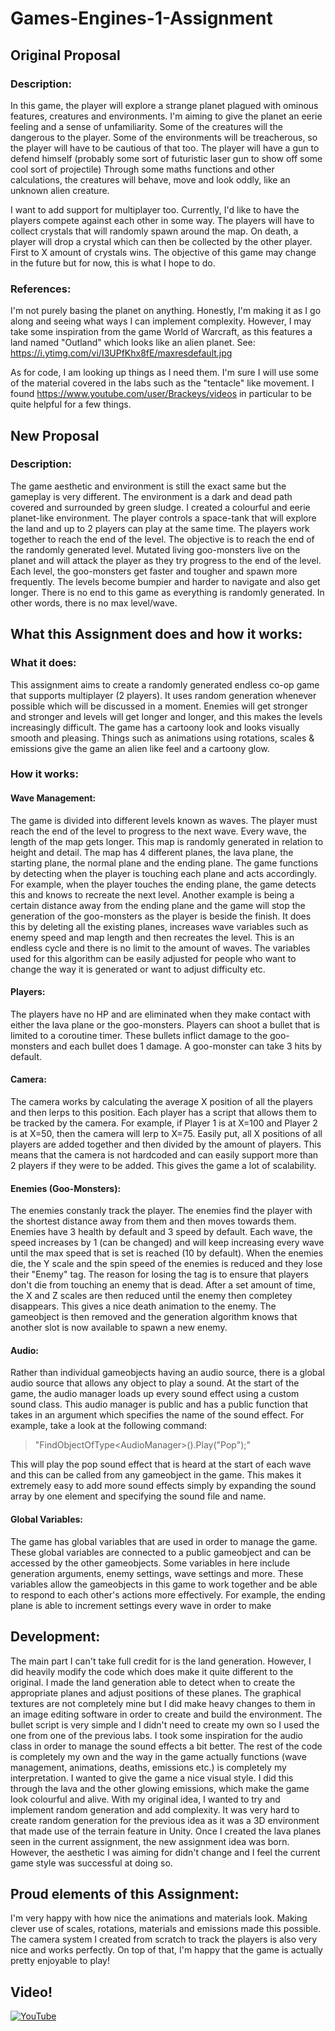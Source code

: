 # Games-Engines-1-Assignment
## Original Proposal
### Description:
In this game, the player will explore a strange planet plagued with ominous features, creatures and environments.
I'm aiming to give the planet an eerie feeling and a sense of unfamiliarity. Some of the creatures will the dangerous to the player.
Some of the environments will be treacherous, so the player will have to be cautious of that too.
The player will have a gun to defend himself (probably some sort of futuristic laser gun to show off some cool sort of projectile)
Through some maths functions and other calculations, the creatures will behave, move and look oddly, like an unknown alien creature.

I want to add support for multiplayer too. Currently, I'd like to have the players compete against each other in some way.
The players will have to collect crystals that will randomly spawn around the map.
On death, a player will drop a crystal which can then be collected by the other player. First to X amount of crystals wins.
The objective of this game may change in the future but for now, this is what I hope to do.

### References:
I'm not purely basing the planet on anything. Honestly, I'm making it as I go along and seeing what ways I can implement complexity.
However, I may take some inspiration from the game World of Warcraft, as this features a land named "Outland" which looks like an alien planet.
See: https://i.ytimg.com/vi/I3UPfKhx8fE/maxresdefault.jpg

As for code, I am looking up things as I need them. I'm sure I will use some of the material covered in the labs such as the "tentacle" like movement.
I found https://www.youtube.com/user/Brackeys/videos in particular to be quite helpful for a few things.

## New Proposal
### Description:
The game aesthetic and environment is still the exact same but the gameplay is very different.
The environment is a dark and dead path covered and surrounded by green sludge. I created a colourful and eerie planet-like environment.
The player controls a space-tank that will explore the land and up to 2 players can play at the same time. The players work together to reach the end of the level.
The objective is to reach the end of the randomly generated level. Mutated living goo-monsters live on the planet and will attack the player as they try progress to the end of the level.
Each level, the goo-monsters get faster and tougher and spawn more frequently. The levels become bumpier and harder to navigate and also get longer. There is no end to this game as everything is randomly generated. In other words, there is no max level/wave.

## What this Assignment does and how it works:
### What it does:
This assignment aims to create a randomly generated endless co-op game that supports multiplayer (2 players). It uses random generation whenever possible which will be discussed in a moment. Enemies will get stronger and stronger and levels will get longer and longer, and this makes the levels increasingly difficult. The game has a cartoony look and looks visually smooth and pleasing. Things such as animations using rotations, scales & emissions give the game an alien like feel and a cartoony glow.

### How it works:
#### Wave Management:
The game is divided into different levels known as waves. The player must reach the end of the level to progress to the next wave. Every wave, the length of the map gets longer. This map is randomly generated in relation to height and detail. The map has 4 different planes, the lava plane, the starting plane, the normal plane and the ending plane. The game functions by detecting when the player is touching each plane and acts accordingly. For example, when the player touches the ending plane, the game detects this and knows to recreate the next level. Another example is being a certain distance away from the ending plane and the game will stop the generation of the goo-monsters as the player is beside the finish. It does this by deleting all the existing planes, increases wave variables such as enemy speed and map length and then recreates the level. This is an endless cycle and there is no limit to the amount of waves. The variables used for this algorithm can be easily adjusted for people who want to change the way it is generated or want to adjust difficulty etc.
#### Players:
The players have no HP and are eliminated when they make contact with either the lava plane or the goo-monsters. Players can shoot a bullet that is limited to a coroutine timer. These bullets inflict damage to the goo-monsters and each bullet does 1 damage. A goo-monster can take 3 hits by default.
#### Camera:
The camera works by calculating the average X position of all the players and then lerps to this position. Each player has a script that allows them to be tracked by the camera. For example, if Player 1 is at X=100 and Player 2 is at X=50, then the camera will lerp to X=75. Easily put, all X positions of all players are added together and then divided by the amount of players. This means that the camera is not hardcoded and can easily support more than 2 players if they were to be added. This gives the game a lot of scalability.
#### Enemies (Goo-Monsters):
The enemies constanly track the player. The enemies find the player with the shortest distance away from them and then moves towards them. Enemies have 3 health by default and 3 speed by default. Each wave, the speed increases by 1 (can be changed) and will keep increasing every wave until the max speed that is set is reached (10 by default). When the enemies die, the Y scale and the spin speed of the enemies is reduced and they lose their "Enemy" tag. The reason for losing the tag is to ensure that players don't die from touching an enemy that is dead. After a set amount of time, the X and Z scales are then reduced until the enemy then completey disappears. This gives a nice death animation to the enemy. The gameobject is then removed and the generation algorithm knows that another slot is now available to spawn a new enemy.
#### Audio:
Rather than individual gameobjects having an audio source, there is a global audio source that allows any object to play a sound. At the start of the game, the audio manager loads up every sound effect using a custom sound class. This audio manager is public and has a public function that takes in an argument which specifies the name of the sound effect. For example, take a look at the following command: <blockquote>"FindObjectOfType\<AudioManager>().Play("Pop");"</blockquote> This will play the pop sound effect that is heard at the start of each wave and this can be called from any gameobject in the game. This makes it extremely easy to add more sound effects simply by expanding the sound array by one element and specifying the sound file and name.
#### Global Variables:
The game has global variables that are used in order to manage the game. These global variables are connected to a public gameobject and can be accessed by the other gameobjects. Some variables in here include generation arguments, enemy settings, wave settings and more. These variables allow the gameobjects in this game to work together and be able to respond to each other's actions more effectively. For example, the ending plane is able to increment settings every wave in order to make 
  
## Development:
The main part I can't take full credit for is the land generation. However, I did heavily modify the code which does make it quite different to the original. I made the land generation able to detect when to create the appropriate planes and adjust positions of these planes. The graphical textures are not completely mine but I did make heavy changes to them in an image editing software in order to create and build the environment. The bullet script is very simple and I didn't need to create my own so I used the one from one of the previous labs. I took some inspiration for the audio class in order to manage the sound effects a bit better. The rest of the code is  completely my own and the way in the game actually functions (wave management, animations, deaths, emissions etc.) is completely my interpretation. I wanted to give the game a nice visual style. I did this through the lava and the other glowing emissions, which make the game look colourful and alive. With my original idea, I wanted to try and implement random generation and add complexity. It was very hard to create random generation for the previous idea as it was a 3D environment that made use of the terrain feature in Unity. Once I created the lava planes seen in the current assignment, the new assignment idea was born. However, the aesthetic I was aiming for didn't change and I feel the current game style was successful at doing so.

## Proud elements of this Assignment:
I'm very happy with how nice the animations and materials look. Making clever use of scales, rotations, materials and emissions made this possible. The camera system I created from scratch to track the players is also very nice and works perfectly. On top of that, I'm happy that the game is actually pretty enjoyable to play!

## Video!
[![YouTube](https://i.ytimg.com/vi/3nb482ndvdY/hqdefault.jpg?sqp=-oaymwEZCPYBEIoBSFXyq4qpAwsIARUAAIhCGAFwAQ==&rs=AOn4CLAhNREP07nNhd3tYj3HHbnMuSnMmQ)](https://www.youtube.com/watch?v=3nb482ndvdY&)
